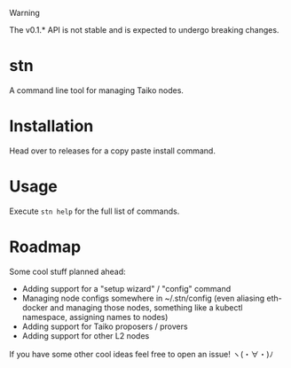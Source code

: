 > [!WARNING]
> The v0.1.\* API is not stable and is expected to undergo breaking changes.

# stn

A command line tool for managing Taiko nodes.

# Installation

Head over to releases for a copy paste install command.

# Usage

Execute `stn help` for the full list of commands.

# Roadmap

Some cool stuff planned ahead:

- Adding support for a "setup wizard" / "config" command
- Managing node configs somewhere in ~/.stn/config (even aliasing eth-docker and managing those nodes, something like a kubectl namespace, assigning names to nodes)
- Adding support for Taiko proposers / provers
- Adding support for other L2 nodes

If you have some other cool ideas feel free to open an issue! ヽ(・∀・)ﾉ
